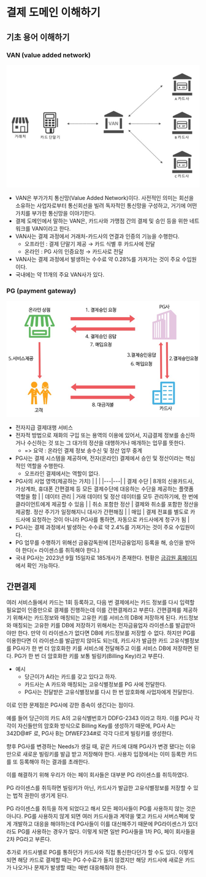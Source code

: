 # 결제 도메인 이해하기

## 기초 용어 이해하기
### VAN (value added network)

![van](./image/van.png)

- VAN은 부가가치 통신망(Value Added Network)이다. 사전적인 의미는 회선을 소유하는 사업자로부터 통신회선을 빌려 독자적인 통신망을 구성하고, 거기에 어떤 가치를 부가한 통신망을 이야기한다. 
- 결제 도메인에서 말하는 VAN은, 카드사와 가맹점 간의 결제 및 승인 등을 위한 네트워크를 VAN이라고 한다.
- VAN사는 결제 과정에서 거래처-카드사의 연결과 인증의 기능을 수행한다.
  - 오프라인 : 결제 단말기 제공 → 카드 식별 후 카드사에 전달
  - 온라인 : PG 사의 인증요청 → 카드사로 전달
- VAN사는 결제 과정에서 발생하는 수수료 약 0.28%를 가져가는 것이 주요 수입원이다.
- 국내에는 약 11개의 주요 VAN사가 있다.

### PG (payment gateway)

![pg](./image/pg.png)

- 전자지급 결제대행 서비스
- 전자적 방법으로 재화의 구입 또는 용역의 이용에 있어서, 지급결제 정보를 송신하거나 수신하는 것 또는 그 대가의 정산을 대행하거나 매개하는 업무를 뜻한다.
  - => 요약 : 온라인 결제 정보 송수신 및 정산 업무 중계
- PG사는 결제 시스템을 제공하며, 전자(온라인) 결제에서 승인 및 정산이라는 핵심적인 역할을 수행한다. 
  - 오프라인 결제에서는 역할이 없다.
- PG사의 사업 영역(제공하는 가치)
| | |
|---|---|
| 결제 수단 | 8개의 신용카드사, 가상계좌, 휴대폰 간편결제 등 모든 결제수단에 대응하는 수단을 제공하는 플랫폼 역할을 함 |
| 데이터 관리 | 거래 데이터 및 정산 데이터를 모두 관리하기에, 한 번에 클라이언트에게 제공할 수 있음 |
| 취소 포함한 정산 | 결제와 취소를 포함한 정산을 제공함. 정산 주기가 일정해지니 대사가 간편해짐 |
| 매입 | 결제 전표를 별도로 카드사에 요청하는 것이 아니라 PG사를 통하면, 자동으로 카드사에게 청구가 됨 |
- PG사는 결제 과정에서 발생하는 수수료 약 2.4%를 가져가는 것이 주요 수입원이다.
- PG 업무를 수행하기 위해선 금융감독원에 [전자금융업자] 등록을 해, 승인을 받아야 한다(= 라이센스를 취득해야 한다.)
- 국내 PG사는 2023년 9월 15일자로 185개사가 존재한다. 현황은 [금감원 홈페이지](https://www.fcsc.kr/B/fu_b_06.jsp)에서 확인 가능하다.

## 간편결제

여러 서비스들에서 카드는 1회 등록하고, 다음 번 결제에서는 카드 정보를 다시 입력할 필요없이 인증만으로 결제를 진행하는데 이를 간편결제라고 부른다. 간편결제를 제공하기 위해서는 카드정보와 매칭되는 고유한 키를 서비스의 DB에 저장하게 된다. 카드정보와 매칭되는 고유한 키를 DB에 저장하기 위해서는 전자금융업자 라이센스를 발급받아야만 한다. 만약 이 라이센스가 없다면 DB에 카드정보를 저장할 수 없다. 하지만 PG를 이용한다면 이 라이센스를 발급받지 않아도 되는데, 카드사가 발급한 카드 고유식별정보를 PG사가 한 번 더 암호화한 키를 서비스에 전달해주고 이를 서비스 DB에 저장하면 된다. PG가 한 번 더 암호화한 키를 보통 빌링키(Billing Key)라고 부른다.

- 예시
  - 당근이가 A라는 카드를 갖고 있다고 하자.
  - 카드사는 A 카드와 매칭되는 고유식별정보를 PG 사에 전달한다.
  - PG사는 전달받은 고유식별정보를 다시 한 번 암호화해 사업자에게 전달한다.

이로 인한 문제점은 PG사에 강한 종속이 생긴다는 점이다.

예를 들어 당근이의 카드 A의 고유식별번호가 DDFG-2343 이라고 하자. 이를 PG사 각각이 자신들만의 암호화 방식으로 Billing Key를 생성하기 때문에, PG사 A는 342D@#F 로, PG사 B는 DfWEF234#로 각각 다르게 빌링키를 생성한다.

향후 PG사를 변경하는 Needs가 생길 때, 같은 카드에 대해 PG사가 변경 됐다는 이유만으로 새로운 빌링키를 발급 받고 저장해야 한다. 사용자 입장에서는 이미 등록한 카드를 또 등록해야 하는 결과를 초래한다.

이를 해결하기 위해 우리가 아는 페이 회사들은 대부분 PG 라이센스를 취득하였다.

PG 라이센스를 취득하면 빌링키가 아닌, 카드사가 발급한 고유식별정보를 저장할 수 있는 법적 권한이 생기게 된다. 

PG 라이센스를 취득을 하게 되었다고 해서 모든 페이사들이 PG를 사용하지 않는 것은 아니다. PG를 사용하지 않게 되면 여러 카드사들과 계약을 맻고 카드사 서버스펙에 맞게 개발하고 대응을 해야하는데 PG사들이 이를 대신해주기 때문에 PG라이센스가 있더라도 PG를 사용하는 경우가 많다. 이렇게 되면 일반 PG사들을 1차 PG, 페이 회사들을 2차 PG라고 부른다.

추가로 카드사별로 PG를 통하던가 카드사와 직접 통신한다던가 할 수도 있다. 이렇게 되면 해당 카드로 결제할 때는 PG 수수료가 들지 않겠지만 해당 카드사에 새로운 카드가 나오거나 문제가 발생할 때는 매번 대응해줘야 한다.
